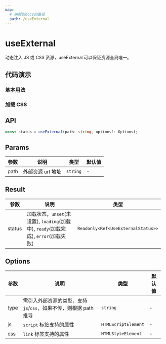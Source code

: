 ```yaml
---
map:
  # 映射到docs的路径
  path: /useExternal
---
```


# useExternal

动态注入 JS 或 CSS 资源，useExternal 可以保证资源全局唯一。

## 代码演示

### 基本用法

<demo src="useExternal/demo.vue"
  language="vue"
  title="动态加载js"
  desc="加载 js 文件,引入 axios"> </demo>

### 加载 CSS

<demo src="useExternal/demo1.vue"
  language="vue"
  title="动态加载样式"
  desc="加载 css 文件"> </demo>

## API

```typescript
const status = useExternal(path: string, options?: Options);
```

## Params

| 参数 | 说明              | 类型     | 默认值 |
| ---- | ----------------- | -------- | ------ |
| path | 外部资源 url 地址 | `string` | -      |

## Result

| 参数 | 说明 | 类型 |
| --- | --- | --- |
| status | 加载状态，`unset`(未设置), `loading`(加载中), `ready`(加载完成), `error`(加载失败) | `Readonly<Ref<UseExternalStatus>>` |

## Options

| 参数 | 说明 | 类型 | 默认值 |
| --- | --- | --- | --- |
| type | 需引入外部资源的类型，支持 `js`/`css`，如果不传，则根据 path 推导 | `string` | - |
| js | `script` 标签支持的属性 | `HTMLScriptElement` | - |
| css | `link` 标签支持的属性 | `HTMLStyleElement` | - |
